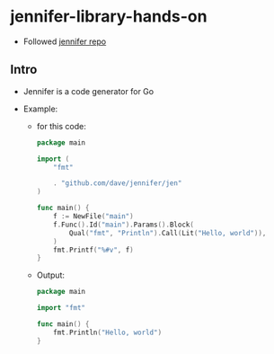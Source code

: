 # jennifer-library-hands-on

- Followed [jennifer repo](https://github.com/dave/jennifer)

## Intro

* Jennifer is a code generator for Go

* Example:
    - for this code:
        ```go
        package main

        import (
            "fmt"
        
            . "github.com/dave/jennifer/jen"
        )
        
        func main() {
            f := NewFile("main")
            f.Func().Id("main").Params().Block(
                Qual("fmt", "Println").Call(Lit("Hello, world")),
            )
            fmt.Printf("%#v", f)
        }
        ```
    - Output:
        ```go
        package main

        import "fmt"
        
        func main() {
            fmt.Println("Hello, world")
        }
        ```